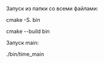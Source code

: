 Запуск из папки со всеми файлами:

cmake -S. bin 

cmake --build bin

Запуск main:

./bin/time_main

